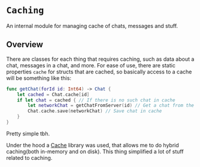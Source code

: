 # ``Caching``

An internal module for managing cache of chats, messages and stuff.

## Overview

There are classes for each thing that requires caching, such as
data about a chat, messages in a chat, and more. For ease of use,
there are static properties `cache` for structs that are cached,
so basically access to a cache will be something like this:

```swift
func getChat(forId id: Int64) -> Chat {
    let cached = Chat.cache[id]
    if let chat = cached { // If there is no such chat in cache
        let networkChat = getChatFromServer(id) // Get a chat from the server
        Chat.cache.save(networkChat) // Save chat in cache
    }
}
```

Pretty simple tbh.

Under the hood a [Cache](https://github.com/hyperoslo/Cache) library was used,
that allows me to do hybrid caching(both in-memory and on disk). This thing
simplified a lot of stuff related to caching.
